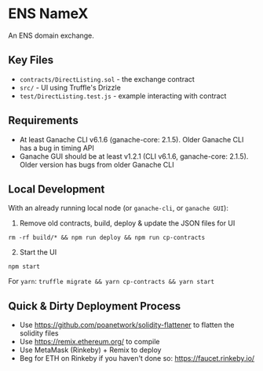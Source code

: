 # ENS NameX

An ENS domain exchange.

## Key Files

* `contracts/DirectListing.sol` - the exchange contract
* `src/` - UI using Truffle's Drizzle
* `test/DirectListing.test.js` - example interacting with contract

## Requirements

* At least Ganache CLI v6.1.6 (ganache-core: 2.1.5). Older Ganache CLI has a bug in timing API
* Ganache GUI should be at least v1.2.1 (CLI v6.1.6, ganache-core: 2.1.5). Older version has bugs from older Ganache CLI

## Local Development

With an already running local node (or `ganache-cli`, or `ganache GUI`):

1. Remove old contracts, build, deploy & update the JSON files for UI

```
rm -rf build/* && npm run deploy && npm run cp-contracts
```

2. Start the UI

```
npm start
```

For `yarn`: `truffle migrate && yarn cp-contracts && yarn start`

## Quick & Dirty Deployment Process

* Use https://github.com/poanetwork/solidity-flattener to flatten the solidity files
* Use https://remix.ethereum.org/ to compile
* Use MetaMask (Rinkeby) + Remix to deploy
* Beg for ETH on Rinkeby if you haven't done so: https://faucet.rinkeby.io/
